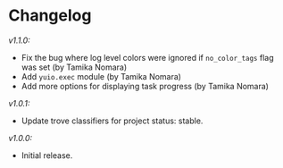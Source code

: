 # Changelog


*v1.1.0:*

- Fix the bug where log level colors were ignored if `no_color_tags` flag was set (by Tamika Nomara)
- Add `yuio.exec` module (by Tamika Nomara)
- Add more options for displaying task progress (by Tamika Nomara)

*v1.0.1:*

- Update trove classifiers for project status: stable.

*v1.0.0:*

- Initial release.
